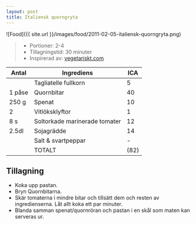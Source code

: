 ```yaml
---
layout: post
title: Italiensk quorngryta
---
```


![Food]({{ site.url }}/images/food/2011-02-05-italiensk-quorngryta.png)

>* Portioner: 2-4
>* Tillagningstid: 30 minuter
>* Inspirerad av: [vegetariskt.com](http://www.vegetariskt.com/visarecept.asp?ReceptID=2273)

Antal | Ingrediens                    | ICA
----- | ----------------------------- | ---
      | Tagliatelle fullkorn          | 5
1 påse| Quornbitar                    | 40
250 g | Spenat                        | 10
2     | Vitlöksklyftor                | 1
8 s   | Soltorkade marinerade tomater | 12
2.5dl | Sojagrädde                    | 14
      | Salt & svartpeppar            | -
      | TOTALT                        | (82)

Tillagning
----------

* Koka upp pastan.
* Bryn Quornbitarna.
* Skär tomaterna i mindre bitar och tillsätt dem och resten av
  ingredienserna. Låt allt koka ett par minuter.
* Blanda samman spenat/quornröran och pastan i en skål som maten kan
  serveras ur.

